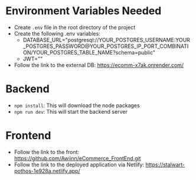 # Environment Variables Needed
* Create `.env` file in the root directory of the project
* Create the following .env variables:
  * DATABASE_URL="postgresql://YOUR_POSTGRES_USERNAME:YOUR_POSTGRES_PASSWORD@YOUR_POSTGRES_IP_PORT_COMBINATION/YOUR_POSTGRES_TABLE_NAME?schema=public"
  * JWT=""
* Follow the link to the external DB: https://ecomm-x7ak.onrender.com/

# Backend
* `npm install`: This will download the node packages
* `npm run dev`:  This will start the backend server

# Frontend
* Follow the link to the front: https://github.com/Awiinn/eCommerce_FrontEnd.git
* Follow the link to the deployed application via Netlify: https://stalwart-pothos-1e928a.netlify.app/

